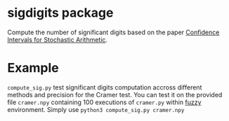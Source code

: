 # sigdigits package

Compute the number of significant digits based on the paper [Confidence Intervals for Stochastic Arithmetic](https://arxiv.org/abs/1807.09655).

# Example

`compute_sig.py` test significant digits computation accross different 
methods and precision for the Cramer test. 
You can test it on the provided file `cramer.npy`
containing 100 executions of `cramer.py` within [fuzzy](https://github.com/gkiar/fuzzy) environment.
Simply use `python3 compute_sig.py cramer.npy`

